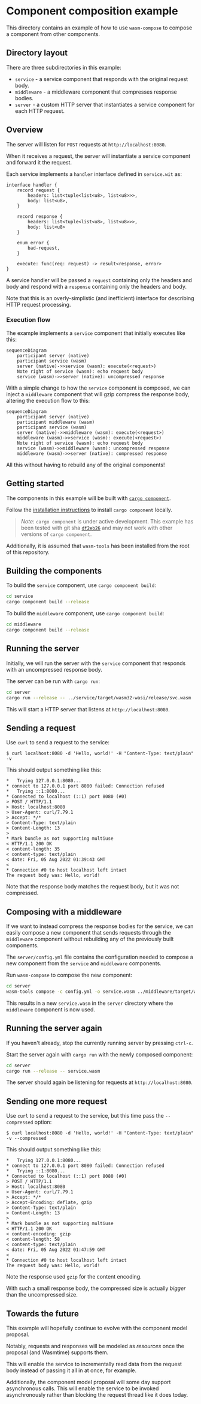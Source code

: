 # Component composition example

This directory contains an example of how to use `wasm-compose`
to compose a component from other components.

## Directory layout

There are three subdirectories in this example:

* `service` - a service component that responds with the original request body.
* `middleware` - a middleware component that compresses response bodies.
* `server` - a custom HTTP server that instantiates a service component for
  each HTTP request.

## Overview

The server will listen for `POST` requests at `http://localhost:8080`.

When it receives a request, the server will instantiate a service component
and forward it the request.

Each service implements a `handler` interface defined in `service.wit` as:

```wit
interface handler {
    record request {
        headers: list<tuple<list<u8>, list<u8>>>,
        body: list<u8>,
    }

    record response {
        headers: list<tuple<list<u8>, list<u8>>>,
        body: list<u8>
    }

    enum error {
        bad-request,
    }

    execute: func(req: request) -> result<response, error>
}
```

A service handler will be passed a `request` containing only the headers and
body and respond with a `response` containing only the headers and body.

Note that this is an overly-simplistic (and inefficient) interface for
describing HTTP request processing.

### Execution flow

The example implements a `service` component that initially executes like
this:

```mermaid
sequenceDiagram
    participant server (native)
    participant service (wasm)
    server (native)->>service (wasm): execute(<request>)
    Note right of service (wasm): echo request body
    service (wasm)->>server (native): uncompressed response
```

With a simple change to how the `service` component is composed, we can
inject a `middleware` component that will gzip compress the response body,
altering the execution flow to this:

```mermaid
sequenceDiagram
    participant server (native)
    participant middleware (wasm)
    participant service (wasm)
    server (native)->>middleware (wasm): execute(<request>)
    middleware (wasm)->>service (wasm): execute(<request>)
    Note right of service (wasm): echo request body
    service (wasm)->>middleware (wasm): uncompressed response
    middleware (wasm)->>server (native): compressed response
```

All this without having to rebuild any of the original components!

## Getting started

The components in this example will be built with [`cargo component`](https://github.com/bytecodealliance/cargo-component).

Follow the [installation instructions](https://github.com/bytecodealliance/cargo-component#installation)
to install `cargo component` locally.

> *Note*: `cargo component` is under active development. This example has been tested
> with git sha [`df2eb26`](https://github.com/bytecodealliance/cargo-component/commit/df2eb2633fa6d0c234372fb0471b8e9867d135c6)
> and may not work with other versions of `cargo component`.

Additionally, it is assumed that `wasm-tools` has been installed from the
root of this repository.

## Building the components

To build the `service` component, use `cargo component build`:

```sh
cd service
cargo component build --release
```

To build the `middleware` component, use `cargo component build`:

```sh
cd middleware
cargo component build --release
```

## Running the server

Initially, we will run the server with the `service` component that responds
with an uncompressed response body.

The server can be run with `cargo run`:

```sh
cd server
cargo run --release -- ../service/target/wasm32-wasi/release/svc.wasm
```

This will start a HTTP server that listens at `http://localhost:8080`.

## Sending a request

Use `curl` to send a request to the service:

```
$ curl localhost:8080 -d 'Hello, world!' -H "Content-Type: text/plain" -v
```

This should output something like this:

```
*   Trying 127.0.0.1:8080...
* connect to 127.0.0.1 port 8080 failed: Connection refused
*   Trying ::1:8080...
* Connected to localhost (::1) port 8080 (#0)
> POST / HTTP/1.1
> Host: localhost:8080
> User-Agent: curl/7.79.1
> Accept: */*
> Content-Type: text/plain
> Content-Length: 13
>
* Mark bundle as not supporting multiuse
< HTTP/1.1 200 OK
< content-length: 35
< content-type: text/plain
< date: Fri, 05 Aug 2022 01:39:43 GMT
<
* Connection #0 to host localhost left intact
The request body was: Hello, world!
```

Note that the response body matches the request body, but it was not
compressed.

## Composing with a middleware

If we want to instead compress the response bodies for the service, we can
easily compose a new component that sends requests through the `middleware`
component without rebuilding any of the previously built components.

The `server/config.yml` file contains the configuration needed to compose a new
component from the `service` and `middleware` components.

Run `wasm-compose` to compose the new component:

```sh
cd server
wasm-tools compose -c config.yml -o service.wasm ../middleware/target/wasm32-wasi/release/middleware.wasm
```

This results in a new `service.wasm` in the `server` directory where the
`middleware` component is now used.

## Running the server again

If you haven't already, stop the currently running server by pressing `ctrl-c`.

Start the server again with `cargo run` with the newly composed component:

```sh
cd server
cargo run --release -- service.wasm
```

The server should again be listening for requests at `http://localhost:8080`.

## Sending one more request

Use `curl` to send a request to the service, but this time pass the
`--compressed` option:

```
$ curl localhost:8080 -d 'Hello, world!' -H "Content-Type: text/plain" -v --compressed
```

This should output something like this:

```
*   Trying 127.0.0.1:8080...
* connect to 127.0.0.1 port 8080 failed: Connection refused
*   Trying ::1:8080...
* Connected to localhost (::1) port 8080 (#0)
> POST / HTTP/1.1
> Host: localhost:8080
> User-Agent: curl/7.79.1
> Accept: */*
> Accept-Encoding: deflate, gzip
> Content-Type: text/plain
> Content-Length: 13
>
* Mark bundle as not supporting multiuse
< HTTP/1.1 200 OK
< content-encoding: gzip
< content-length: 58
< content-type: text/plain
< date: Fri, 05 Aug 2022 01:47:59 GMT
<
* Connection #0 to host localhost left intact
The request body was: Hello, world!
```

Note the response used `gzip` for the content encoding.

With such a small response body, the compressed size is actually _bigger_
than the uncompressed size.

## Towards the future

This example will hopefully continue to evolve with the component model
proposal.

Notably, requests and responses will be modeled as _resources_ once the
proposal (and Wasmtime) supports them.

This will enable the service to incrementally read data from the request
body instead of passing it all in at once, for example.

Additionally, the component model proposal will some day support
asynchronous calls. This will enable the service to be invoked
asynchronously rather than blocking the request thread like it does today.
